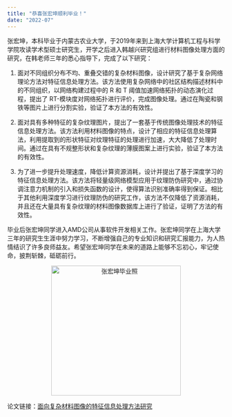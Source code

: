 ```yaml
---
title: "恭喜张宏坤顺利毕业！"
date: "2022-07"
---
```


张宏坤，本科毕业于内蒙古农业大学，于2019年来到上海大学计算机工程与科学学院攻读学术型硕士研究生，开学之后进入韩越兴研究组进行材料图像处理方面的研究，在韩老师三年的悉心指导下，完成了以下研究：

1. 面对不同组织分布不均、重叠交错的复杂材料图像，设计研究了基于复杂网络理论方法对特征信息处理方法。该方法使用复杂网络中的社区结构描述材料中的不同组织，以网络构建过程中的 R 和 T 阈值加速网络拓扑的动态演化过程，提出了 RT-模块度对网络拓扑进行评价，完成图像处理。通过在陶瓷和钢铁等图片上进行分割实验，验证了本方法的有效性。

2. 面对具有多种特征的复杂纹理图片，提出了一套基于传统图像处理技术的特征信息处理方法。该方法利用材料图像的特点，设计了相应的特征信息处理算法，利用提取到的形状特征对纹理特征的处理进行加速，大大降低了处理时间。通过在具有不规整形状和复杂纹理的薄膜图案上进行实验，验证了本方法的有效性。

3. 为了进一步提升处理速度，降低计算资源消耗，设计并提出了基于深度学习的特征信息处理方法。该方法将轻量级网络模型应用于纹理防伪研究中，通过协调注意力机制的引入和损失函数的设计，使得算法识别准确率得到保证。相比于其他利用深度学习进行纹理防伪的研究工作，该方法不仅降低了资源消耗，并且还在大量具有复杂纹理的材料图像数据库上进行了验证，证明了方法的有效性。

毕业后张宏坤同学进入AMD公司从事软件开发相关工作。张宏坤同学在上海大学三年的研究生生涯中努力学习，不断增强自己的专业知识和研究汇报能力，为人热情结识了许多良师益友。希望张宏坤同学在未来的道路上能够不忘初心，牢记使命，披荆斩棘，砥砺前行。

<p align="center">
  <img src="/images/indexPic/2022/graduated/zhanghongkun.jpg" alt="张宏坤毕业照" style="width:300px;" />
</p>

论文链接：[面向复杂材料图像的特征信息处理方法研究](/paper/2022/zhanghongkun_paper.pdf)